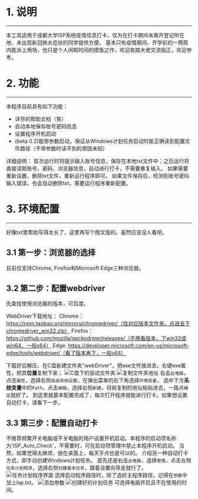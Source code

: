 # 1. 说明
--------------
本工具适用于成都大学ISP系统疫情信息打卡，仅为在打卡期间未离开登记所在地、未出现新冠肺炎症状的同学提供方便。
基本只有疫情期间、开学前的一两周内能派上用场，也只是个人闲暇时间的摸鱼之作，欢迎各路大佬交流指正，欢迎参考。

# 2. 功能
--------------
本程序目前具有如下功能：
* 详尽的帮助文档（笑）
* 自动本地保存账号密码信息
* 设置程序开机启动
* (beta 0.2)能带参数启动，保证从Windows计划任务启动时能正确读到配置文件路径（不带参数时读不到的原因未知）

详细说明：
  首次运行时将提示输入账号信息，保存在本地txt文件中；之后运行将直接读取账号、密码、浏览器信息，自动进行打卡，不需要重复输入。
  如果需要重新设置，删除txt文件，重新运行程序即可。
  如果文件保存后，检测到账号密码输入错误，也会自动删除txt，需要运行程序重新配置。

# 3. 环境配置
-------------
好像txt里帮助写得太长了，这里再写个图文版的。虽然应该没人看吧。
## 3.1 第一步：浏览器的选择
  目前仅支持Chrome, Firefox和Microsoft Edge三种浏览器。
## 3.2 第二步：配置webdriver
  先查找使用浏览器的版本，可百度。

  WebDriver下载地址：
  Chrome：https://npm.taobao.org/mirrors/chromedriver/（找对应版本文件夹，点进去下chromedriver_win32.zip）
  Firefox：https://github.com/mozilla/geckodriver/releases/（不用看版本，下win32或win64，一般x64）
  Edge: https://developer.microsoft.com/en-us/microsoft-edge/tools/webdriver/（看了版本再下，一般x64）

  下载好后解压，在C盘新建文件夹"webDriver"，把exe文件放进去，右键exe属性，把其**位置**复制下来；
  ![C盘下的驱动文件夹](https://i.loli.net/2021/08/19/auO8W2ExS51hpFY.png)
  ![复制文件夹地址](https://i.loli.net/2021/08/19/DTWG4kop1zwxhnm.png)
  右击`此电脑`，点击`属性`，选择右侧`高级系统设置`，在弹出菜单的右下角选择`环境变量`，
  选中下方**系统变量**中的`Path`，点击`编辑`，选择右侧`新建`，将刚复制的地址粘贴进去，一路点`确定`就好了。
  到这里就基本配置完成了，每次打开程序就能进行打卡。如果想设置自动打卡，请看下一步。
## 3.3 第三步：配置自动打卡
  不推荐频繁开关电脑或不关电脑的用户设置开机启动。本程序的启动项名称为'ISP_Auto_Check'，不需要时，可在启动项管理中禁止本程序开机启动。
  当然，如果觉得太麻烦，放在桌面上，每天手点也是可以的。
  介绍另一种自动打卡方式，即手动创建Windows计划任务。
  首先还是右击`此电脑`，选择`管理`，点击左侧`任务计划程序`，选择右侧`创建基本任务`，跟着设置向导走就行了。
  ![任务计划程序界面](https://i.loli.net/2021/08/19/7SaBtJ5cZu164mr.png)
  选择启动程序路径时，除了选好主程序路径，记得在`参数`中加上lsp.txt。
  ![添加参数](https://i.loli.net/2021/08/19/Ff4HbRpirY9WOzJ.png)
  ![创建好的计划任务](https://i.loli.net/2021/08/19/BfdIpEq75vK9eng.png)
  可选择电脑开启且不在使用的时间。

